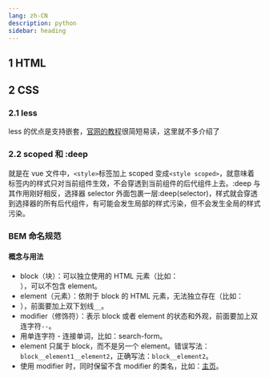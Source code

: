 ```yaml
---
lang: zh-CN
description: python
sidebar: heading
---
```


## 1 HTML

## 2 CSS

### 2.1 less

less 的优点是支持嵌套，[官网的教程](https://less.bootcss.com/)很简短易读，这里就不多介绍了

### 2.2 scoped 和 :deep

就是在 vue 文件中，`<style>`标签加上 scoped 变成`<style scoped>`，就意味着标签内的样式只对当前组件生效，不会穿透到当前组件的后代组件上去。:deep 与其作用刚好相反，选择器 selector 外面包裹一层:deep(selector)，样式就会穿透到选择器的所有后代组件，有可能会发生局部的样式污染，但不会发生全局的样式污染。

### BEM 命名规范

#### 概念与用法

- block（块）：可以独立使用的 HTML 元素（比如：<nav>），可以不包含 element。
- element（元素）：依附于 block 的 HTML 元素，无法独立存在（比如：<li>），前面要加上双下划线`__`。
- modifier（修饰符）：表示 block 或者 element 的状态和外观，前面要加上双连字符`--`。
- 用单连字符 - 连接单词，比如：search-form。
- element 只属于 block，而不是另一个 element。错误写法：`block__element1__element2`，正确写法：`block__element2`。
- 使用 modifier 时，同时保留不含 modifier 的类名，比如：<a class="menu__link menu__link--active" href="/zh-cn/">主页</a>。
